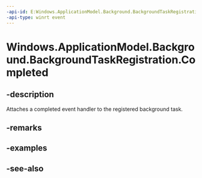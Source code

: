 ```yaml
---
-api-id: E:Windows.ApplicationModel.Background.BackgroundTaskRegistration.Completed
-api-type: winrt event
---
```


<!-- Event syntax
public event Windows.ApplicationModel.Background.BackgroundTaskCompletedEventHandler Completed
-->

# Windows.ApplicationModel.Background.BackgroundTaskRegistration.Completed

## -description
Attaches a completed event handler to the registered background task.

## -remarks

## -examples

## -see-also
